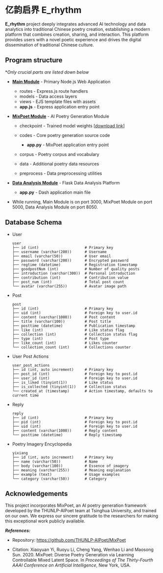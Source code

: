 # 亿韵启界  E_rhythm

 **E_rhythm** project deeply integrates advanced AI technology and data analytics into traditional Chinese poetry creation, establishing a modern platform that combines creation, sharing, and interaction. This platform provides users with a novel poetic experience and drives the digital dissemination of traditional Chinese culture.



## Program structure

**Only crucial parts are listed down below*

- [**Main Module**](https://github.com/ZyanNo1/E_rhythm/tree/main/main) - Primary Node.js Web Application
  - routes - Express.js route handlers
  - models - Data access layers
  - views -  EJS template files with assets
  - **app.js** - Express application entry point
- **[MixPoet Module](https://github.com/ZyanNo1/E_rhythm/tree/main/MixPoet-master)** - AI Poetry Generation Module
  - checkpoint - Trained model weights [[download link](https://pan.baidu.com/s/1yZ3th_txKTFR8PPvRDErtQ?pwd=7897)]
  - codes - Core poetry generation source code

    - **app.py** - MixPoet application entry point
  - corpus - Poetry corpus and vocabulary
  - data - Additional poetry data resources
  - preprocess - Data preprocessing utilities

- **[Data Analysis Module](https://github.com/ZyanNo1/E_rhythm/tree/main/data_analysis)** - Flask Data Analysis Platform
  - **app.py** - Dash application main file

- While running, Main Module is on port 3000, MixPoet Module on port 5000, Data Analysis Module on port 8050.

## Database Schema

- User

  ```
  user
  ├── id (int)                     # Primary key
  ├── username (varchar(200))      # Username
  ├── email (varchar(50))          # User email
  ├── password (varchar(200))      # Encrypted password
  ├── regtime (datetime)           # Registration timestamp
  ├── goodpostNum (int)            # Number of quality posts
  ├── introduction (varchar(300))  # Personal introduction
  ├── contribution (int)           # Contribution value
  ├── post_num (int)               # Total post count
  └── avatar (varchar(255))        # Avatar image path
  ```

- Post

  ```
  post
  ├── id (int)                     # Primary key
  ├── uid (int)                    # Foreign key to user.id
  ├── content (varchar(1000))      # Post content
  ├── title (varchar(100))         # Post title
  ├── posttime (datetime)          # Publication timestamp
  ├── like (int)                   # Like status flag
  ├── collection (int)             # Collection status flag
  ├── type (int)                   # Post type
  ├── like_count (int)             # Likes counter
  └── collection_count (int)       # Collections counter
  ```

- User Post Actions

  ```
  user_post_actions
  ├── id (int, auto increment)     # Primary key
  ├── post_id (int)                # Foreign key to post.id
  ├── user_id (int)                # Foreign key to user.id
  ├── is_liked (tinyint(1))        # Like status
  ├── is_collected (tinyint(1))    # Collection status
  └── created_at (timestamp)       # Action timestamp, defaults to current time
  ```

- Reply

  ```
  reply
  ├── id (int)                     # Primary key
  ├── pid (int)                    # Foreign key to post.id
  ├── uid (int)                    # Foreign key to user.id
  ├── content (varchar(1000))      # Reply content
  └── posttime (datetime)          # Reply timestamp
  ```

- Poetry Imagery Encyclopedia 

  ```
  yixiang
  ├── id (int, auto increment)     # Primary key
  ├── name (varchar(50))           # Name
  ├── body (varchar(100))          # Essence of imagery
  ├── meaning (varchar(255))       # Meaning explanation
  ├── example (text)               # Usage examples
  └── category (varchar(50))       # Category
  ```

  

## **Acknowledgements**

This project incorporates MixPoet, an AI poetry generation framework developed by the THUNLP-AIPoet team at Tsinghua University, and trained on our own. We express our sincere gratitude to the researchers for making this exceptional work publicly available.

***References:***

- Repository: https://github.com/THUNLP-AIPoet/MixPoet

- Citation: Xiaoyuan Yi, Ruoyu Li, Cheng Yang, Wenhao Li and Maosong Sun. 2020. MixPoet: Diverse Poetry Generation via Learning Controllable Mixed Latent Space. In *Proceedings of The Thirty-Fourth AAAI Conference on Artificial Intelligence*, New York, USA.

